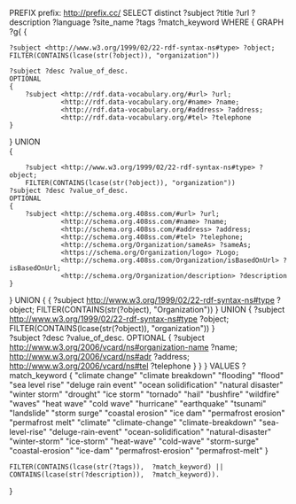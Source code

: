PREFIX prefix: <http://prefix.cc/>
SELECT distinct ?subject ?title ?url ?description ?language ?site_name ?tags ?match_keyword
WHERE { 
  GRAPH ?g{
  {
    
    ?subject <http://www.w3.org/1999/02/22-rdf-syntax-ns#type> ?object;
    FILTER(CONTAINS(lcase(str(?object)), "organization"))

    ?subject ?desc ?value_of_desc.
    OPTIONAL
    {
        ?subject <http://rdf.data-vocabulary.org/#url> ?url;
                 <http://rdf.data-vocabulary.org/#name> ?name;
                 <http://rdf.data-vocabulary.org/#address> ?address;
                 <http://rdf.data-vocabulary.org/#tel> ?telephone
    }
  } 
  UNION 		
  { 
   
    	?subject <http://www.w3.org/1999/02/22-rdf-syntax-ns#type> ?object;
        FILTER(CONTAINS(lcase(str(?object)), "organization"))
    ?subject ?desc ?value_of_desc.
    OPTIONAL
    {
        ?subject <http://schema.org.408ss.com/#url> ?url;
                 <http://schema.org.408ss.com/#name> ?name;
                 <http://schema.org.408ss.com/#address> ?address;
                 <http://schema.org.408ss.com/#tel> ?telephone;
                 <http://schema.org/Organization/sameAs> ?sameAs;
                 <https://schema.org/Organization/logo> ?Logo;
                 <http://schema.org.408ss.com/Organization/isBasedOnUrl> ?isBasedOnUrl;
                 <http://schema.org/Organization/description> ?description
    }
  } 
  UNION
  { 
    {
        ?subject <http://www.w3.org/1999/02/22-rdf-syntax-ns#type> ?object;
        FILTER(CONTAINS(str(?object), "Organization")) 
    }
    UNION
    {
    	?subject <http://www.w3.org/1999/02/22-rdf-syntax-ns#type> ?object;
        FILTER(CONTAINS(lcase(str(?object)), "organization"))
    }	
     ?subject ?desc ?value_of_desc.
     OPTIONAL
     {
        ?subject <http://www.w3.org/2006/vcard/ns#organization-name> ?name;
                 <http://www.w3.org/2006/vcard/ns#adr> ?address;
            	 <http://www.w3.org/2006/vcard/ns#tel> ?telephone
     }
  }
  }
 VALUES ?match_keyword { "climate change" "climate breakdown" "flooding" "flood" "sea level rise" "deluge rain event" "ocean solidification" "natural disaster" "winter storm" "drought" "ice storm" "tornado" "hail" "bushfire" "wildfire" "waves" "heat wave" "cold wave" "hurricane" "earthquake" "tsunami" "landslide" "storm surge" "coastal erosion" "ice dam" "permafrost erosion" "permafrost melt" "climate" "climate-change" "climate-breakdown" "sea-level-rise" "deluge-rain-event" "ocean-solidification" "natural-disaster" "winter-storm" "ice-storm" "heat-wave" "cold-wave" "storm-surge" "coastal-erosion" "ice-dam" "permafrost-erosion" "permafrost-melt" }
    
    FILTER(CONTAINS(lcase(str(?tags)),  ?match_keyword) || CONTAINS(lcase(str(?description)),  ?match_keyword)).
}
